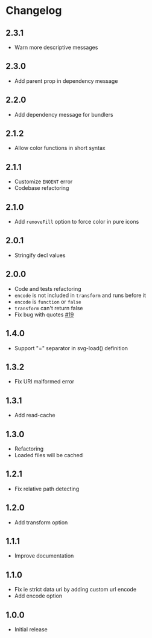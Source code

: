# Changelog

## 2.3.1

* Warn more descriptive messages

## 2.3.0

* Add parent prop in dependency message

## 2.2.0

* Add dependency message for bundlers

## 2.1.2

* Allow color functions in short syntax

## 2.1.1

* Customize `ENOENT` error
* Codebase refactoring

## 2.1.0

* Add `removeFill` option to force color in pure icons

## 2.0.1

* Stringify decl values

## 2.0.0

* Code and tests refactoring
* `encode` is not included in `transform` and runs before it
* `encode` is `function` or `false`
* `transform` can't return false
* Fix bug with quotes [#19](https://github.com/TrySound/postcss-inline-svg/issues/19)

## 1.4.0

* Support "=" separator in svg-load() definition

## 1.3.2

* Fix URI malformed error

## 1.3.1

* Add read-cache

## 1.3.0

* Refactoring
* Loaded files will be cached

## 1.2.1

* Fix relative path detecting

## 1.2.0

* Add transform option

## 1.1.1

* Improve documentation

## 1.1.0

* Fix ie strict data uri by adding custom url encode
* Add encode option

## 1.0.0

* Initial release
